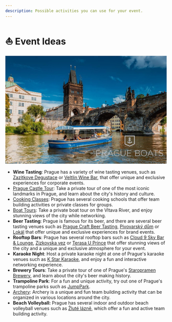 ```yaml
---
description: Possible activities you can use for your event.
---
```


# ⛵ Event Ideas

****![](../.gitbook/assets/image.png)****

* **Wine Tasting**: Prague has a variety of wine tasting venues, such as [Zazitkove Degustace](https://zazitkovedegustace.cz/) or [Veltlin Wine Bar](https://www.veltlin.cz/en), that offer unique and exclusive experiences for corporate events.
* [Prague Castle Tour](https://www.lucytours.com/private-tour/prague-castle-tour/): Take a private tour of one of the most iconic landmarks in Prague, and learn about the city's history and culture.
* [Cooking Classes](https://airkitchen.me/list/czech-republic/prague/): Prague has several cooking schools that offer team building activities or private classes for groups.
* [Boat Tours](https://www.prague-boats.cz/all-private-cruises): Take a private boat tour on the Vltava River, and enjoy stunning views of the city while networking.
* **Beer Tasting**: Prague is famous for its beer, and there are several beer tasting venues such as [Prague Craft Beer Tasting](https://www.grandbeertasting.com/), [Pivovarský dům](https://www.pivo-dum.cz/en/events) or [Lokál](https://lokal.ambi.cz/en/draughting-school/) that offer unique and exclusive experiences for brand events.
* **Rooftop Bars**: Prague has several rooftop bars such as [Cloud 9 Sky Bar & Lounge](https://cloud9.cz/en/plan-your-event/), [Zizkovska vez](https://towerpark.cz/event-studio/) or [Terasa U Prince](https://www.terasauprince.com/en/corporate-events-catering-prague-city-centre) that offer stunning views of the city and a unique and exclusive atmosphere for your event.
* **Karaoke Night**: Host a private karaoke night at one of Prague's karaoke venues such as [K Star Karaoke](https://www.kstarkaraoke.com/en/), and enjoy a fun and interactive networking experience.
* **Brewery Tours**: Take a private tour of one of Prague's [Staropramen Brewery](https://www.centrumstaropramen.cz/en/), and learn about the city's beer making history.
* **Trampoline Park**: For a fun and unique activity, try out one of Prague's trampoline parks such as [JumpPark](https://www.jumppark.cz/).
* [Archery](https://www.archerygame.cz/): Archery is a unique and fun team building activity that can be organized in various locations around the city.
* **Beach Volleyball:** Prague has several indoor and outdoor beach volleyball venues such as [Žluté lázně](https://www.zlutelazne.cz/en/), which offer a fun and active team building activity.
